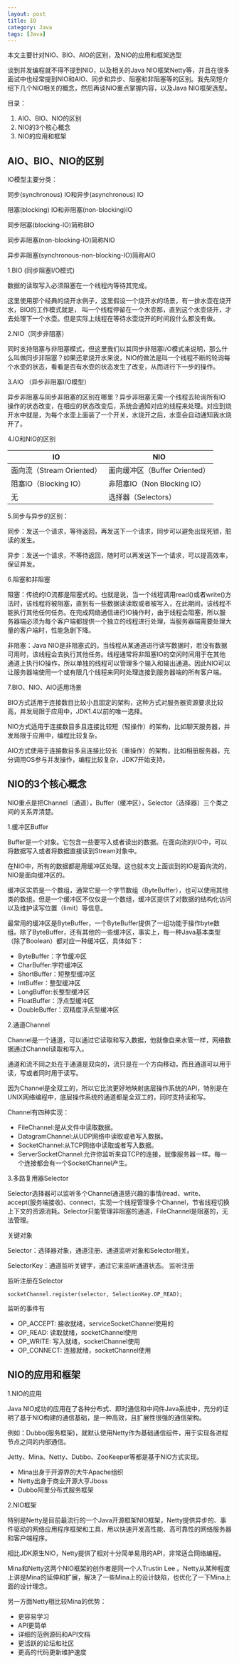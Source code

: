 ```yaml
---
layout: post
title: IO
category: Java
tags: [Java]
---
```


本文主要针对NIO、BIO、AIO的区别，及NIO的应用和框架选型

谈到并发编程就不得不提到NIO，以及相关的Java NIO框架Netty等，并且在很多面试中也经常提到NIO和AIO、同步和异步、阻塞和非阻塞等的区别。我先简短介绍下几个NIO相关的概念，然后再谈NIO重点掌握内容，以及Java NIO框架选型。

目录：

1. AIO、BIO、NIO的区别
2. NIO的3个核心概念
3. NIO的应用和框架

## AIO、BIO、NIO的区别
IO模型主要分类：

 同步(synchronous) IO和异步(asynchronous) IO

 阻塞(blocking) IO和非阻塞(non-blocking)IO

 同步阻塞(blocking-IO)简称BIO

 同步非阻塞(non-blocking-IO)简称NIO

 异步非阻塞(synchronous-non-blocking-IO)简称AIO

1.BIO (同步阻塞I/O模式)

数据的读取写入必须阻塞在一个线程内等待其完成。

这里使用那个经典的烧开水例子，这里假设一个烧开水的场景，有一排水壶在烧开水，BIO的工作模式就是， 叫一个线程停留在一个水壶那，直到这个水壶烧开，才去处理下一个水壶。但是实际上线程在等待水壶烧开的时间段什么都没有做。



2.NIO（同步非阻塞）

同时支持阻塞与非阻塞模式，但这里我们以其同步非阻塞I/O模式来说明，那么什么叫做同步非阻塞？如果还拿烧开水来说，NIO的做法是叫一个线程不断的轮询每个水壶的状态，看看是否有水壶的状态发生了改变，从而进行下一步的操作。



3.AIO （异步非阻塞I/O模型）

异步非阻塞与同步非阻塞的区别在哪里？异步非阻塞无需一个线程去轮询所有IO操作的状态改变，在相应的状态改变后，系统会通知对应的线程来处理。对应到烧开水中就是，为每个水壶上面装了一个开关，水烧开之后，水壶会自动通知我水烧开了。

4.IO和NIO的区别

|   IO   |  NIO  |
|  ----  | ----  |
|面向流（Stream Oriented）|面向缓冲区（Buffer Oriented）|
|阻塞IO（Blocking IO）|非阻塞IO（Non Blocking IO）|
|无|选择器（Selectors）|

5.同步与异步的区别：

同步：发送一个请求，等待返回，再发送下一个请求，同步可以避免出现死锁，脏读的发生。

异步：发送一个请求，不等待返回，随时可以再发送下一个请求，可以提高效率，保证并发。

6.阻塞和非阻塞

阻塞：传统的IO流都是阻塞式的。也就是说，当一个线程调用read()或者write()方法时，该线程将被阻塞，直到有一些数据读读取或者被写入，在此期间，该线程不能执行其他任何任务。在完成网络通信进行IO操作时，由于线程会阻塞，所以服务器端必须为每个客户端都提供一个独立的线程进行处理，当服务器端需要处理大量的客户端时，性能急剧下降。

非阻塞：Java NIO是非阻塞式的。当线程从某通道进行读写数据时，若没有数据可用时，该线程会去执行其他任务。线程通常将非阻塞IO的空闲时间用于在其他通道上执行IO操作，所以单独的线程可以管理多个输入和输出通道。因此NIO可以让服务器端使用一个或有限几个线程来同时处理连接到服务器端的所有客户端。



7.BIO、NIO、AIO适用场景

 BIO方式适用于连接数目比较小且固定的架构，这种方式对服务器资源要求比较高，并发局限于应用中，JDK1.4以前的唯一选择。

 NIO方式适用于连接数目多且连接比较短（轻操作）的架构，比如聊天服务器，并发局限于应用中，编程比较复杂。

 AIO方式使用于连接数目多且连接比较长（重操作）的架构，比如相册服务器，充分调用OS参与并发操作，编程比较复杂，JDK7开始支持。

## NIO的3个核心概念

NIO重点是把Channel（通道），Buffer（缓冲区），Selector（选择器）三个类之间的关系弄清楚。

1.缓冲区Buffer

Buffer是一个对象。它包含一些要写入或者读出的数据。在面向流的I/O中，可以将数据写入或者将数据直接读到Stream对象中。

在NIO中，所有的数据都是用缓冲区处理。这也就本文上面谈到的IO是面向流的，NIO是面向缓冲区的。

缓冲区实质是一个数组，通常它是一个字节数组（ByteBuffer），也可以使用其他类的数组。但是一个缓冲区不仅仅是一个数组，缓冲区提供了对数据的结构化访问以及维护读写位置（limit）等信息。

最常用的缓冲区是ByteBuffer，一个ByteBuffer提供了一组功能于操作byte数组。除了ByteBuffer，还有其他的一些缓冲区，事实上，每一种Java基本类型（除了Boolean）都对应一种缓冲区，具体如下：

 * ByteBuffer：字节缓冲区
 * CharBuffer:字符缓冲区
 * ShortBuffer：短整型缓冲区
 * IntBuffer：整型缓冲区
 * LongBuffer:长整型缓冲区
 * FloatBuffer：浮点型缓冲区
 * DoubleBuffer：双精度浮点型缓冲区


2.通道Channel

Channel是一个通道，可以通过它读取和写入数据，他就像自来水管一样，网络数据通过Channel读取和写入。

通道和流不同之处在于通道是双向的，流只是在一个方向移动，而且通道可以用于读，写或者同时用于读写。

因为Channel是全双工的，所以它比流更好地映射底层操作系统的API，特别是在UNIX网络编程中，底层操作系统的通道都是全双工的，同时支持读和写。



Channel有四种实现：

 * FileChannel:是从文件中读取数据。
 * DatagramChannel:从UDP网络中读取或者写入数据。
 * SocketChannel:从TCP网络中读取或者写入数据。
 * ServerSocketChannel:允许你监听来自TCP的连接，就像服务器一样。每一个连接都会有一个SocketChannel产生。


3.多路复用器Selector

Selector选择器可以监听多个Channel通道感兴趣的事情(read、write、accept(服务端接收)、connect，实现一个线程管理多个Channel，节省线程切换上下文的资源消耗。Selector只能管理非阻塞的通道，FileChannel是阻塞的，无法管理。



关键对象

 Selector：选择器对象，通道注册、通道监听对象和Selector相关。

 SelectorKey：通道监听关键字，通过它来监听通道状态。
监听注册

监听注册在Selector

```
socketChannel.register(selector, SelectionKey.OP_READ);
```

监听的事件有

 * OP_ACCEPT: 接收就绪，serviceSocketChannel使用的
 * OP_READ: 读取就绪，socketChannel使用
 * OP_WRITE: 写入就绪，socketChannel使用
 * OP_CONNECT: 连接就绪，socketChannel使用

## NIO的应用和框架

1.NIO的应用

Java NIO成功的应用在了各种分布式、即时通信和中间件Java系统中，充分的证明了基于NIO构建的通信基础，是一种高效，且扩展性很强的通信架构。

例如：Dubbo(服务框架)，就默认使用Netty作为基础通信组件，用于实现各进程节点之间的内部通信。

Jetty、Mina、Netty、Dubbo、ZooKeeper等都是基于NIO方式实现。

 * Mina出身于开源界的大牛Apache组织
 * Netty出身于商业开源大亨Jboss
 * Dubbo阿里分布式服务框架


2.NIO框架

特别是Netty是目前最流行的一个Java开源框架NIO框架，Netty提供异步的、事件驱动的网络应用程序框架和工具，用以快速开发高性能、高可靠性的网络服务器和客户端程序。

相比JDK原生NIO，Netty提供了相对十分简单易用的API，非常适合网络编程。

Mina和Netty这两个NIO框架的创作者是同一个人Trustin Lee 。Netty从某种程度上讲是Mina的延伸和扩展，解决了一些Mina上的设计缺陷，也优化了一下Mina上面的设计理念。

另一方面Netty相比较Mina的优势：

 * 更容易学习
 * API更简单
 * 详细的范例源码和API文档
 * 更活跃的论坛和社区
 * 更高的代码更新维护速度









